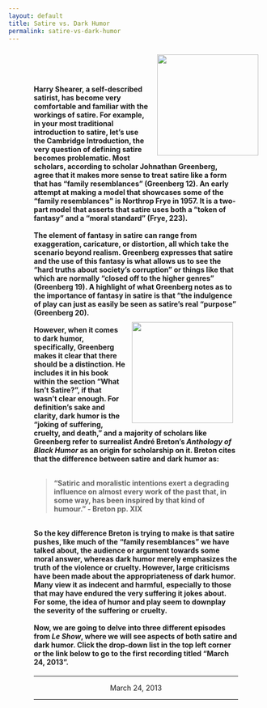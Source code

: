 ```yaml
---
layout: default
title: Satire vs. Dark Humor
permalink: satire-vs-dark-humor
---
```

<!-- Add an essay or interpretive material below this line,
using HTML or markdown.  Do not modify this file above this line -->
<img width="200" height="200" style="padding: 10px;" align="right" src="https://github.com/lgsump/le-show/assets/122332459/c954594c-d434-4366-bb03-1cdd88921e07">

<div style="padding: 50px;"><h4>Harry Shearer, a self-described satirist, has become very comfortable and familiar with the workings of satire. For example, in your most traditional introduction to satire, let’s use the Cambridge Introduction, the very question of defining satire becomes problematic. Most scholars, according to scholar Johnathan Greenberg, agree that it makes more sense to treat satire like a form that has “family resemblances” (Greenberg 12). An early attempt at making a model that showcases some of the “family resemblances" is Northrop Frye in 1957. It is a two-part model that asserts that satire uses both a “token of fantasy” and a “moral standard” (Frye, 223). 
<br>
<br>
The element of fantasy in satire can range from exaggeration, caricature, or distortion, all which take the scenario beyond realism. Greenberg expresses that satire and the use of this fantasy is what allows us to see the “hard truths about society’s corruption” or things like that which are normally “closed off to the higher genres” (Greenberg 19). A highlight of what Greenberg notes as to the importance of fantasy in satire is that “the indulgence of play can just as easily be seen as satire’s real “purpose” (Greenberg 20). 
<br><img style="padding: 10px;" align="right" width="200" height="200" src="https://github.com/lgsump/le-show/assets/122332459/8bda9420-3cc4-420b-a528-639517a745c1">
<br>
However, when it comes to dark humor, specifically, Greenberg makes it clear that there should be a distinction. He includes it in his book within the section “What Isn’t Satire?”, if that wasn’t clear enough. For definition’s sake and clarity, dark humor is the “joking of suffering, cruelty, and death,” and a majority of scholars like Greenberg refer to surrealist André Breton’s <i>Anthology of Black Humor</i> as an origin for scholarship on it. Breton cites that the difference between satire and dark humor as: 
<br>
<br>
<blockquote>“Satiric and moralistic intentions exert a degrading influence on almost every work of the past that, in some way, has been inspired by that kind of humour.” - Breton pp. XIX </blockquote>
<br>
So the key difference Breton is trying to make is that satire pushes, like much of the “family resemblances” we have talked about, the audience or argument towards some moral answer, whereas dark humor merely emphasizes the truth of the violence or cruelty. However, large criticisms have been made about the appropriateness of dark humor. Many view it as indecent and harmful, especially to those that may have endured the very suffering it jokes about. For some, the idea of humor and play seem to downplay the severity of the suffering or cruelty.
<br>
<br>
Now, we are going to delve into three different episodes from <i>Le Show</i>, where we will see aspects of both satire and dark humor. Click the drop-down list in the top left corner or the link below to go to the first recording titled “March 24, 2013”.</h4>
<hr>
<center>March 24, 2013</center>
<hr>
</div>
